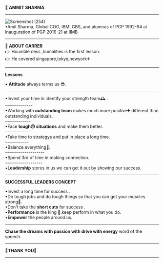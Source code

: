 **💌 AMMIT SHARMA**  

-------------------------------------------------------------------------------------------------------------------------------------------------------                

![Screenshot (254)](https://user-images.githubusercontent.com/85113970/132790956-ebd5ebab-93e0-4faf-9cd5-dcb17cccbbf6.png)                      
•Amit Sharma, Global COO, IBM, GBS, and alumnus of PGP 1992-94 at inauguration of PGP 2019-21 at IIMB                                    

------------------------------------------------------------------------------------------------------------------------------------------------------               

**🔱 ABOUT CARRER**                                          
👉  Houmble ness ,humalities is the first lesson.                                       
👉  He covered singapore,tokye,newyork✈                           

------------------------------------------------------------------------------------------------------------------------------------------------------
**Lessons**                            

• **Attitude** always terms us 😎. 

------------                                
•Invest your time in identify your strength team🕰 .   
            --------------                              
•Working with **outstanding team** makes much more positive➕ different than outstanding individuals.      
                             -------------                            
•Face **tough😥 situations** and make them better.   
                                           -------------                              
•Take time to strategys and put in place a long time.   
                                                          ------------                   
•Balance everything🏁.                                  
                                                                        --------------------                       
•Spend 3rd of time in making connection.                                            
                                                                                            -------------------                     
•**Leadership** stores in us we can get it out by showing our success.                             

------------------------------------------------------------------------------------------------------------------------------------------------------               
**SUCCESSFUL LEADERS CONCEPT**                                            

•Invest a long time for success .                
•Do tough  jobs and do tough things so that you can get your muscles strong💪.                                        
•Don't take the **short cuts** for success .                                     
•**Performance** is the king 👑.keep perform in what you do.                      
•**Empower** the people around us.                   

--------------------------------------------------------------------------------------------------------------------------------------------------------------             
**Chase the dreams with passion with drive with energy**   word of the speech.            

--------------------------------------------------------------------------------------------------------------------------------------------------------------

**🙏THANK YOU🙏**                      

--------------------------------------------------------------------------------------------------------------------------------------------------------------
